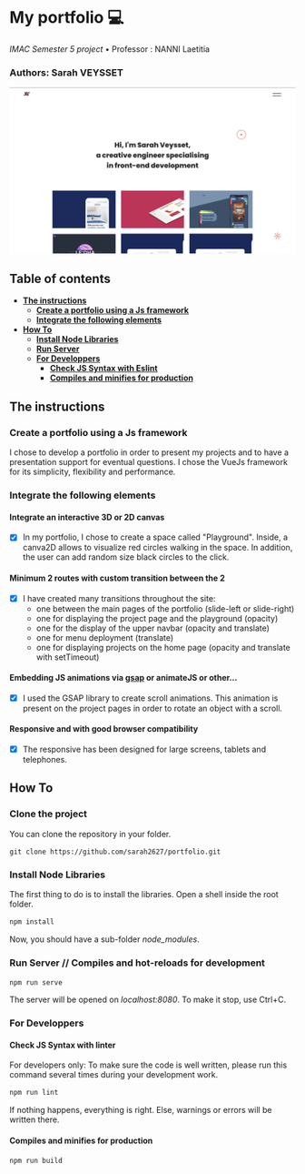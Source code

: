 # My portfolio 💻

*IMAC Semester 5 project* • Professor : NANNI Laetitia

### Authors: Sarah VEYSSET

![portfolio-home-screen](src/assets/portfolio-home-screen.png)

## Table of contents

* [**The instructions**](#the-instructions)
    + [**Create a portfolio using a Js framework**](#create-a-portfolio-using-a-js-framework)
    + [**Integrate the following elements**](#integrate-the-following-elements)
* [**How To**](#how-to)
    + [**Install Node Libraries**](#install-node-libraries)
    + [**Run Server**](#run-server)
    + [**For Developpers**](#for-developpers)
        - [**Check JS Syntax with Eslint**](#check-js-syntax-with-eslint)
        - [**Compiles and minifies for production**](#compiles-and-minifies-for-production)

## The instructions

### Create a portfolio using a Js framework

I chose to develop a portfolio in order to present my projects and to have a presentation support for eventual questions. I chose the VueJs framework for its simplicity, flexibility and performance.

### Integrate the following elements

#### Integrate an interactive 3D or 2D canvas

- [x] In my portfolio, I chose to create a space called "Playground". Inside, a canva2D allows to visualize red circles walking in the space. In addition, the user can add random size black circles to the click.

#### Minimum 2 routes with custom transition between the 2

- [x] I have created many transitions throughout the site: 
    - one between the main pages of the portfolio (slide-left or slide-right)
    - one for displaying the project page and the playground (opacity)
    - one for the display of the upper navbar (opacity and translate)
    - one for menu deployment (translate)
    - one for displaying projects on the home page (opacity and translate with setTimeout)

#### Embedding JS animations via [gsap](https://greensock.com/gsap/) or animateJS or other...

- [x] I used the GSAP library to create scroll animations. This animation is present on the project pages in order to rotate an object with a scroll.

#### Responsive and with good browser compatibility

- [x] The responsive has been designed for large screens, tablets and telephones. 

## How To

### Clone the project

You can clone the repository in your folder.

```
git clone https://github.com/sarah2627/portfolio.git
```

### Install Node Libraries

The first thing to do is to install the libraries.
Open a shell inside the root folder.

```bash
npm install
```

Now, you should have a sub-folder *node_modules*.

### Run Server // Compiles and hot-reloads for development

```
npm run serve
```

The server will be opened on *localhost:8080*.
To make it stop, use Ctrl+C.

### For Developpers

#### Check JS Syntax with linter

For developers only: To make sure the code is well written, please run this command several times during your development work.

```bash
npm run lint
```

If nothing happens, everything is right. Else, warnings or errors will be written there.

#### Compiles and minifies for production
```
npm run build
```
